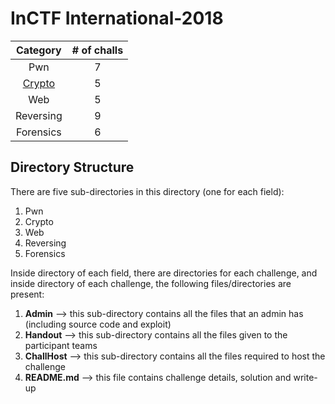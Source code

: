 # InCTF International-2018

|Category|# of challs|
|:-:|:-:|
|Pwn|7|
|[Crypto](Crypto/)|5|
|Web|5|
|Reversing|9|
|Forensics|6|

## Directory Structure
There are five sub-directories in this directory (one for each field):
1. Pwn
2. Crypto
3. Web
4. Reversing
5. Forensics

Inside directory of each field, there are directories for each challenge, and inside directory of each challenge, the following files/directories are present:
1. **Admin** --> this sub-directory contains all the files that an admin has (including source code and exploit)
2. **Handout** --> this sub-directory contains all the files given to the participant teams
3. **ChallHost** --> this sub-directory contains all the files required to host the challenge
4. **README.md** --> this file contains challenge details, solution and write-up